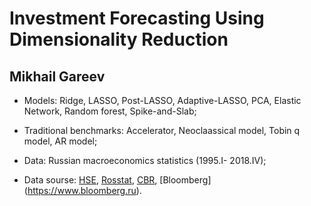 # Investment Forecasting Using Dimensionality Reduction
## Mikhail Gareev

- Models: Ridge, LASSO, Post-LASSO, Adaptive-LASSO, PCA, Elastic Network, Random forest, Spike-and-Slab;

- Traditional benchmarks: Accelerator, Neoclaassical model, Tobin q model, AR model;

- Data: Russian macroeconomics statistics (1995.I- 2018.IV);

- Data sourse: [HSE](http://sophist.hse.ru), [Rosstat](http://www.gks.ru), [CBR](https://www.cbr.ru), [Bloomberg] (https://www.bloomberg.ru).
